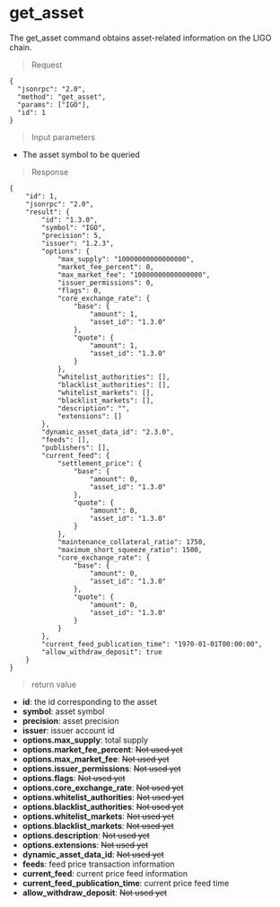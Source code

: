 # get_asset

The get_asset command obtains asset-related information on the LIGO chain.

> Request
```
{
  "jsonrpc": "2.0",
  "method": "get_asset",
  "params": ["IGO"],
  "id": 1
}
```

> Input parameters

* The asset symbol to be queried

>Response

```
{
    "id": 1,
    "jsonrpc": "2.0",
    "result": {
        "id": "1.3.0",
        "symbol": "IGO",
        "precision": 5,
        "issuer": "1.2.3",
        "options": {
            "max_supply": "10000000000000000",
            "market_fee_percent": 0,
            "max_market_fee": "10000000000000000",
            "issuer_permissions": 0,
            "flags": 0,
            "core_exchange_rate": {
                "base": {
                    "amount": 1,
                    "asset_id": "1.3.0"
                },
                "quote": {
                    "amount": 1,
                    "asset_id": "1.3.0"
                }
            },
            "whitelist_authorities": [],
            "blacklist_authorities": [],
            "whitelist_markets": [],
            "blacklist_markets": [],
            "description": "",
            "extensions": []
        },
        "dynamic_asset_data_id": "2.3.0",
        "feeds": [],
        "publishers": [],
        "current_feed": {
            "settlement_price": {
                "base": {
                    "amount": 0,
                    "asset_id": "1.3.0"
                },
                "quote": {
                    "amount": 0,
                    "asset_id": "1.3.0"
                }
            },
            "maintenance_collateral_ratio": 1750,
            "maximum_short_squeeze_ratio": 1500,
            "core_exchange_rate": {
                "base": {
                    "amount": 0,
                    "asset_id": "1.3.0"
                },
                "quote": {
                    "amount": 0,
                    "asset_id": "1.3.0"
                }
            }
        },
        "current_feed_publication_time": "1970-01-01T00:00:00",
        "allow_withdraw_deposit": true
    }
}
```

> return value

- **id**: the id corresponding to the asset
- **symbol**: asset symbol
- **precision**: asset precision
- **issuer**: issuer account id
- **options.max_supply**: total supply
- **options.market_fee_percent**: ~~Not used yet~~
- **options.max_market_fee**: ~~Not used yet~~
- **options.issuer_permissions**: ~~Not used yet~~
- **options.flags**: ~~Not used yet~~
- **options.core_exchange_rate**: ~~Not used yet~~
- **options.whitelist_authorities**: ~~Not used yet~~
- **options.blacklist_authorities**: ~~Not used yet~~
- **options.whitelist_markets**: ~~Not used yet~~
- **options.blacklist_markets**: ~~Not used yet~~
- **options.description**: ~~Not used yet~~
- **options.extensions**: ~~Not used yet~~
- **dynamic_asset_data_id**: ~~Not used yet~~
- **feeds**: feed price transaction information
- **current_feed**: current price feed information
- **current_feed_publication_time**: current price feed time
- **allow_withdraw_deposit**: ~~Not used yet~~